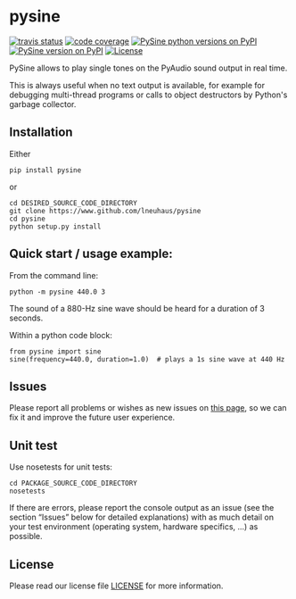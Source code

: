 # pysine

[![travis status](https://travis-ci.org/lneuhaus/pysine.svg?branch=master "Travisstatus")](https://travis-ci.org/lneuhaus/pysine)
[![code coverage](https://codecov.io/github/lneuhaus/pysine/coverage.svg?branch=master "Code coverage")](https://codecov.io/gh/lneuhaus/pysine)
[![PySine python versions on PyPI](https://img.shields.io/pypi/pyversions/pysine.svg)](https://pypi.python.org/pypi/pysine/)
[![PySine version on PyPI](https://img.shields.io/pypi/v/pysine.svg "PySine on PyPI")](https://pypi.python.org/pypi/pysine/)
[![License](https://img.shields.io/pypi/l/pysine.svg)](https://github.com/lneuhaus/pysine/blob/master/LICENSE)

PySine allows to play single tones on the PyAudio sound output in real time.

This is always useful when no text output is available, for example for
debugging multi-thread programs or calls to object destructors by Python's
garbage collector.


## Installation
Either
```
pip install pysine
```

or

```
cd DESIRED_SOURCE_CODE_DIRECTORY
git clone https://www.github.com/lneuhaus/pysine
cd pysine
python setup.py install
```

## Quick start / usage example:

From the command line:
```
python -m pysine 440.0 3
```
The sound of a 880-Hz sine wave should be heard for a duration of 3 seconds.

Within a python code block:
```
from pysine import sine
sine(frequency=440.0, duration=1.0)  # plays a 1s sine wave at 440 Hz
```

## Issues
Please report all problems or wishes as new issues on [this page](https://github.com/lneuhaus/pysine/issues), so we can fix it and improve the future user experience.

## Unit test
Use nosetests for unit tests:
```
cd PACKAGE_SOURCE_CODE_DIRECTORY
nosetests
```
If there are errors, please report the console output as an issue (see the section “Issues” below for detailed explanations) with as much detail on your test environment (operating system, hardware specifics, ...) as possible.

## License
Please read our license file [LICENSE](https://github.com/lneuhaus/pysine/blob/master/LICENSE) for more information.
